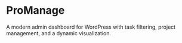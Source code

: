# ProManage
A modern admin dashboard for WordPress with task filtering, project management, and a dynamic visualization.
